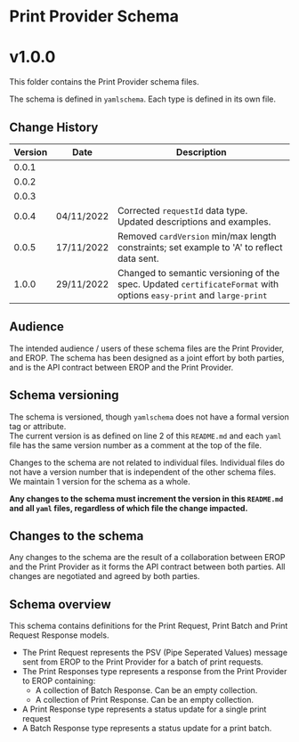 # Print Provider Schema
# v1.0.0
This folder contains the Print Provider schema files.

The schema is defined in `yamlschema`. Each type is defined in its own file.

## Change History
| **Version** | **Date**   | **Description**                                                                                                      |
|-------------|------------|----------------------------------------------------------------------------------------------------------------------|
| 0.0.1       |            |                                                                                                                      |
| 0.0.2       |            |                                                                                                                      |
| 0.0.3       |            |                                                                                                                      |
| 0.0.4       | 04/11/2022 | Corrected `requestId` data type. Updated descriptions and examples.                                                  |
| 0.0.5       | 17/11/2022 | Removed `cardVersion` min/max length constraints; set example to 'A' to reflect data sent.                           |
| 1.0.0       | 29/11/2022 | Changed to semantic versioning of the spec. Updated `certificateFormat` with options `easy-print` and `large-print`  |

## Audience
The intended audience / users of these schema files are the Print Provider, and EROP.
The schema has been designed as a joint effort by both parties, and is the API contract between EROP and the Print Provider.

## Schema versioning
The schema is versioned, though `yamlschema` does not have a formal version tag or attribute.  
The current version is as defined on line 2 of this `README.md` and each `yaml` file has the same version number as a comment
at the top of the file.  

Changes to the schema are not related to individual files. Individual files do not have a version number that is independent
of the other schema files. We maintain 1 version for the schema as a whole.

**Any changes to the schema must increment the version in this `README.md` and all `yaml` files, regardless of which file
the change impacted.**

## Changes to the schema
Any changes to the schema are the result of a collaboration between EROP and the Print Provider as it forms the API contract
between both parties. All changes are negotiated and agreed by both parties.

## Schema overview
This schema contains definitions for the Print Request, Print Batch and Print Request Response models.

* The Print Request represents the PSV (Pipe Seperated Values) message sent from EROP to the Print Provider for a batch of print requests. 
* The Print Responses type represents a response from the Print Provider to EROP containing:
  * A collection of Batch Response. Can be an empty collection. 
  * A collection of Print Response. Can be an empty collection.
* A Print Response type represents a status update for a single print request
* A Batch Response type represents a status update for a print batch.


